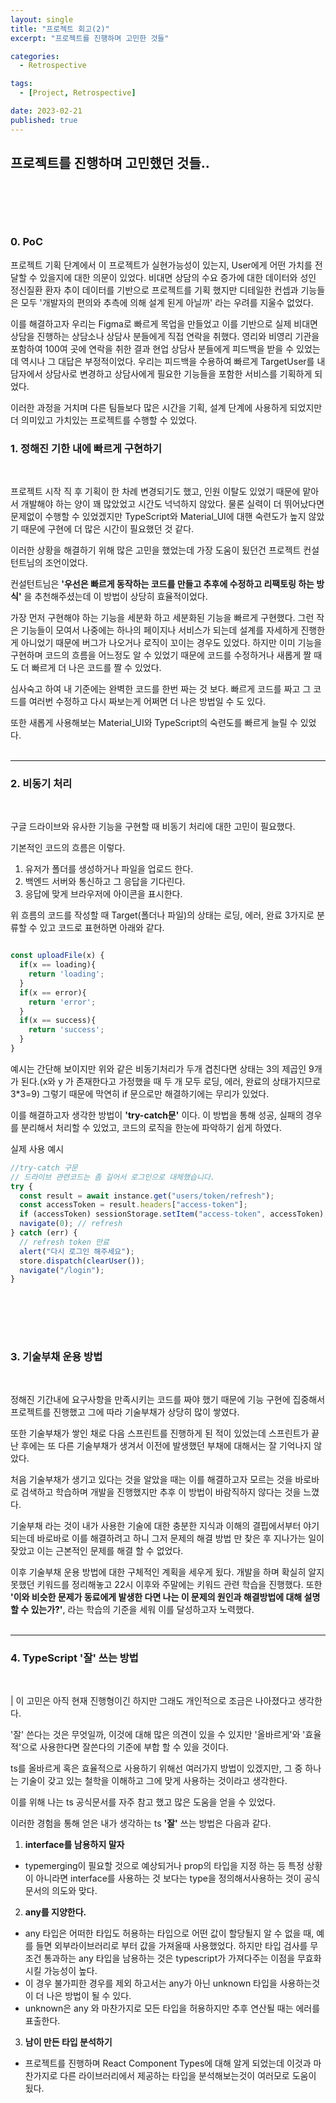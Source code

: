 ```yaml
---
layout: single
title: "프로젝트 회고(2)"
excerpt: "프로젝트를 진행하며 고민한 것들"

categories:
  - Retrospective

tags:
  - [Project, Retrospective]

date: 2023-02-21
published: true
---
```


## 프로젝트를 진행하며 고민했던 것들..

## <br><br>

### 0. PoC

프로젝트 기획 단계에서 이 프로젝트가 실현가능성이 있는지, User에게 어떤 가치를 전달할 수 있을지에 대한 의문이 있었다. 비대면 상담의 수요 증가에 대한 데이터와 성인 정신질환 환자 추이 데이터를 기반으로 프로젝트를 기획 했지만 디테일한 컨셉과 기능들은 모두 '개발자의 편의와 추측에 의해 설계 된게 아닐까' 라는 우려를 지울수 없었다.

이를 해결하고자 우리는 Figma로 빠르게 목업을 만들었고 이를 기반으로 실제 비대면 상담을 진행하는 상담소나 상담사 분들에게 직접 연락을 취했다. 영리와 비영리 기관을 포함하여 100여 곳에 연락을 취한 결과 현업 상담사 분들에게 피드백을 받을 수 있었는데 역시나 그 대답은 부정적이었다. 우리는 피드백을 수용하여 빠르게 TargetUser를 내담자에서 상담사로 변경하고 상담사에게 필요한 기능들을 포함한 서비스를 기획하게 되었다.

이러한 과정을 거치며 다른 팀들보다 많은 시간을 기획, 설계 단계에 사용하게 되었지만 더 의미있고 가치있는 프로젝트를 수행할 수 있었다.

### 1. 정해진 기한 내에 빠르게 구현하기

<br>

프로젝트 시작 직 후 기획이 한 차례 변경되기도 했고, 인원 이탈도 있었기 때문에 맡아서 개발해야 하는 양이 꽤 많았었고 시간도 넉넉하지 않았다. 물론 실력이 더 뛰어났다면 문제없이 수행할 수 있었겠지만 TypeScript와 Material_UI에 대핸 숙련도가 높지 않았기 때문에 구현에 더 많은 시간이 필요했던 것 같다.

이러한 상황을 해결하기 위해 많은 고민을 했었는데 가장 도움이 됬던건 프로젝트 컨설턴트님의 조언이었다.

컨설턴트님은 **'우선은 빠르게 동작하는 코드를 만들고 추후에 수정하고 리팩토링 하는 방식'** 을 추천해주셨는데 이 방법이 상당히 효율적이었다.

가장 먼저 구현해야 하는 기능을 세분화 하고 세분화된 기능을 빠르게 구현했다. 그런 작은 기능들이 모여서 나중에는 하나의 페이지나 서비스가 되는데 설계를 자세하게 진행한게 아니었기 때문에 버그가 나오거나 로직이 꼬이는 경우도 있었다. 하지만 이미 기능을 구현하며 코드의 흐름을 어느정도 알 수 있었기 때문에 코드를 수정하거나 새롭게 짤 때도 더 빠르게 더 나은 코드를 짤 수 있었다.

심사숙고 하여 내 기준에는 완벽한 코드를 한번 짜는 것 보다. 빠르게 코드를 짜고 그 코드를 여러번 수정하고 다시 짜보는게 어쩌면 더 나은 방법일 수 도 있다.

또한 새롭게 사용해보는 Material_UI와 TypeScript의 숙련도를 빠르게 늘릴 수 있었다.
<br><br>

---

### 2. 비동기 처리

<br>

구글 드라이브와 유사한 기능을 구현할 때 비동기 처리에 대한 고민이 필요했다.

기본적인 코드의 흐름은 이렇다.

1. 유저가 폴더를 생성하거나 파일을 업로드 한다.
2. 백엔드 서버와 통신하고 그 응답을 기다린다.
3. 응답에 맞게 브라우저에 아이콘을 표시한다.

위 흐름의 코드를 작성할 때 Target(폴더나 파일)의 상태는 로딩, 에러, 완료 3가지로 분류할 수 있고 코드로 표현하면 아래와 같다.

```typescript

const uploadFile(x) {
  if(x == loading){
    return 'loading';
  }
  if(x == error){
    return 'error';
  }
  if(x == success){
    return 'success';
  }
}
```

예시는 간단해 보이지만 위와 같은 비동기처리가 두개 겹친다면 상태는 3의 제곱인 9개가 된다.(x와 y 가 존재한다고 가정했을 때 두 개 모두 로딩, 에러, 완료의 상태가지므로 3\*3=9) 그렇기 때문에 막연히 if 문으로만 해결하기에는 무리가 있었다.

이를 해결하고자 생각한 방법이 **'try-catch문'** 이다. 이 방법을 통해 성공, 실패의 경우를 분리해서 처리할 수 있었고, 코드의 로직을 한눈에 파악하기 쉽게 하였다.

실제 사용 예시

```typescript
//try-catch 구문
// 드라이브 관련코드는 좀 길어서 로그인으로 대체했습니다.
try {
  const result = await instance.get("users/token/refresh");
  const accessToken = result.headers["access-token"];
  if (accessToken) sessionStorage.setItem("access-token", accessToken);
  navigate(0); // refresh
} catch (err) {
  // refresh token 만료
  alert("다시 로그인 해주세요");
  store.dispatch(clearUser());
  navigate("/login");
}
```

## <br><br>

### 3. 기술부채 운용 방법

<br>

정해진 기간내에 요구사항을 만족시키는 코드를 짜야 했기 때문에 기능 구현에 집중해서 프로젝트를 진행했고 그에 따라 기술부채가 상당히 많이 쌓였다.

또한 기술부채가 쌓인 채로 다음 스프린트를 진행하게 된 적이 있었는데 스프린트가 끝난 후에는 또 다른 기술부채가 생겨서 이전에 발생했던 부채에 대해서는 잘 기억나지 않았다.

처음 기술부채가 생기고 있다는 것을 알았을 때는 이를 해결하고자 모르는 것을 바로바로 검색하고 학습하며 개발을 진행했지만 추후 이 방법이 바람직하지 않다는 것을 느꼈다.

기술부채 라는 것이 내가 사용한 기술에 대한 충분한 지식과 이해의 결핍에서부터 야기 되는데 바로바로 이를 해결하려고 하니 그저 문제의 해결 방법 만 찾은 후 지나가는 일이 잦았고 이는 근본적인 문제를 해결 할 수 없었다.

이후 기술부채 운용 방법에 대한 구체적인 계획을 세우게 됬다. 개발을 하며 확실히 알지 못했던 키워드를 정리해놓고 22시 이후와 주말에는 키워드 관련 학습을 진행했다. 또한 **'이와 비슷한 문제가 동료에게 발생한 다면 나는 이 문제의 원인과 해결방법에 대해 설명할 수 있는가?'**, 라는 학습의 기준을 세워 이를 달성하고자 노력했다.
<br><br>

---

### 4. TypeScript '잘' 쓰는 방법

<br>

| 이 고민은 아직 현재 진행형이긴 하지만 그래도 개인적으로 조금은 나아졌다고 생각한다.

'잘' 쓴다는 것은 무엇일까, 이것에 대해 많은 의견이 있을 수 있지만 '올바르게'와 '효율적'으로 사용한다면 잘쓴다의 기준에 부합 할 수 있을 것이다.

ts를 올바르게 혹은 효율적으로 사용하기 위해선 여러가지 방법이 있겠지만, 그 중 하나는 기술이 갖고 있는 철학을 이해하고 그에 맞게 사용하는 것이라고 생각한다.

이를 위해 나는 ts 공식문서를 자주 참고 했고 많은 도움을 얻을 수 있었다.

이러한 경험을 통해 얻은 내가 생각하는 ts **'잘'** 쓰는 방법은 다음과 같다.
<br>

1. **interface를 남용하지 말자**

- typemerging이 필요할 것으로 예상되거나 prop의 타입을 지정 하는 등 특정 상황이 아니라면 interface를 사용하는 것 보다는 type을 정의해서사용하는 것이 공식문서의 의도와 맞다.

2. **any를 지양한다.**

- any 타입은 어떠한 타입도 허용하는 타입으로 어떤 값이 할당될지 알 수 없을 때, 예를 들면 외부라이브러리로 부터 값을 가져올때 사용했었다. 하지만 타입 검사를 무조건 통과하는 any 타입을 남용하는 것은 typescript가 가져다주는 이점을 무효화 시킬 가능성이 높다.
- 이 경우 불가피한 경우를 제외 하고서는 any가 아닌 unknown 타입을 사용하는것이 더 나은 방법이 될 수 있다.
- unknown은 any 와 마찬가지로 모든 타입을 허용하지만 추후 연산될 때는 에러를 표출한다.

3. **남이 만든 타입 분석하기**

- 프로젝트를 진행하며 React Component Types에 대해 알게 되었는데 이것과 마찬가지로 다른 라이브러리에서 제공하는 타입을 분석해보는것이 여러모로 도움이 됬다.
